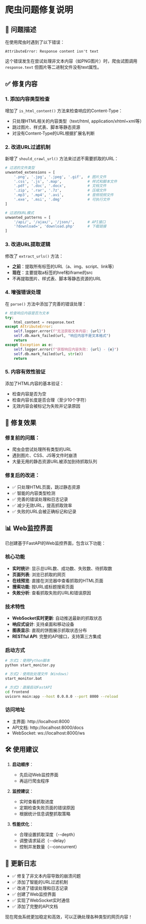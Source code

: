 # 爬虫问题修复说明

## 🐛 问题描述

在使用爬虫时遇到了以下错误：

```
AttributeError: Response content isn't text
```

这个错误发生在尝试处理非文本内容（如PNG图片）时，爬虫试图调用 `response.text` 但图片等二进制文件没有text属性。

## ✅ 修复内容

### 1. 添加内容类型检查

增加了 `is_html_content()` 方法来检查响应的Content-Type：

- 只处理HTML相关的内容类型（text/html, application/xhtml+xml等）
- 跳过图片、样式表、脚本等静态资源
- 对没有Content-Type的URL根据扩展名判断

### 2. 改进URL过滤机制

新增了 `should_crawl_url()` 方法来过滤不需要抓取的URL：

```python
# 过滤的文件类型
unwanted_extensions = [
    '.png', '.jpg', '.jpeg', '.gif',  # 图片文件
    '.css', '.js', '.map',            # 样式和脚本文件
    '.pdf', '.doc', '.docx',          # 文档文件
    '.zip', '.rar', '.7z',            # 压缩文件
    '.mp3', '.mp4', '.avi',           # 音频视频文件
    '.exe', '.msi', '.dmg'            # 可执行文件
]

# 过滤的URL模式
unwanted_patterns = [
    '/api/', '/ajax/', '/json/',      # API接口
    '?download=', 'download.php'      # 下载链接
]
```

### 3. 改进URL提取逻辑

修改了 `extract_urls()` 方法：

- **之前**：提取所有标签的URL（a、img、script、link等）
- **现在**：主要提取a标签的href和iframe的src
- 不再提取图片、样式表、脚本等静态资源的URL

### 4. 增强错误处理

在 `parse()` 方法中添加了完善的错误处理：

```python
# 检查响应内容是否为文本
try:
    html_content = response.text
except AttributeError:
    self.logger.error(f"无法获取文本内容: {url}")
    self.db.mark_failed(url, "响应内容不是文本格式")
    return
except Exception as e:
    self.logger.error(f"获取响应内容失败: {url} - {e}")
    self.db.mark_failed(url, str(e))
    return
```

### 5. 内容有效性验证

添加了HTML内容的基本验证：

- 检查内容是否为空
- 检查内容长度是否合理（至少10个字符）
- 无效内容会被标记为失败并记录原因

## 🎯 修复效果

### 修复前的问题：
- 爬虫会尝试处理所有类型的URL
- 遇到图片、CSS、JS等文件时崩溃
- 大量无用的静态资源URL被添加到待抓取队列

### 修复后的改进：
- ✅ 只处理HTML页面，跳过静态资源
- ✅ 智能的内容类型检测
- ✅ 完善的错误处理和日志记录
- ✅ 减少无效URL，提高抓取效率
- ✅ 失败的URL会被正确标记和记录

## 📊 Web监控界面

已创建基于FastAPI的Web监控界面，包含以下功能：

### 核心功能
- **实时统计**: 显示总URL数、成功数、失败数、待抓取数
- **页面列表**: 浏览已抓取的网页
- **在线预览**: 直接在浏览器中查看抓取的HTML页面
- **搜索功能**: 按URL或标题搜索页面
- **失败分析**: 查看抓取失败的URL和错误原因

### 技术特性
- **WebSocket实时更新**: 自动推送最新的抓取状态
- **响应式设计**: 支持桌面和移动设备
- **图表显示**: 直观的饼图展示抓取状态分布
- **RESTful API**: 完整的API接口，支持第三方集成

### 启动方式

```bash
# 方式1：使用Python脚本
python start_monitor.py

# 方式2：使用批处理文件（Windows）
start_monitor.bat

# 方式3：直接启动FastAPI
cd frontend
uvicorn main:app --host 0.0.0.0 --port 8000 --reload
```

### 访问地址
- 主界面: http://localhost:8000
- API文档: http://localhost:8000/docs
- WebSocket: ws://localhost:8000/ws

## 🛠️ 使用建议

1. **启动顺序**：
   - 先启动Web监控界面
   - 再运行爬虫程序

2. **监控建议**：
   - 实时查看抓取进度
   - 定期检查失败页面的错误原因
   - 根据统计信息调整抓取策略

3. **性能优化**：
   - 合理设置抓取深度（--depth）
   - 调整请求延迟（--delay）
   - 控制并发数量（--concurrent）

## 📝 更新日志

- ✅ 修复了非文本内容导致的崩溃问题
- ✅ 添加了智能的URL过滤机制
- ✅ 改进了错误处理和日志记录
- ✅ 创建了Web监控界面
- ✅ 实现了WebSocket实时通信
- ✅ 添加了完整的API文档

现在爬虫系统更加稳定和高效，可以正确处理各种类型的网页内容！